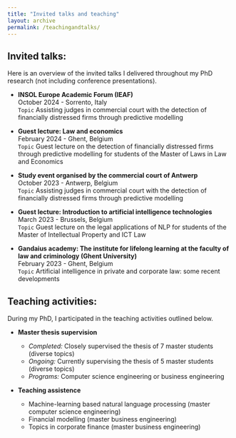 ```yaml
---
title: "Invited talks and teaching"
layout: archive
permalink: /teachingandtalks/
---
```


## Invited talks:
Here is an overview of the invited talks I delivered throughout my PhD research (not including conference presentations).

- **INSOL Europe Academic Forum (IEAF)**  
October 2024 - Sorrento, Italy  
`Topic` Assisting judges in commercial court with the detection of financially distressed firms through predictive modelling

- **Guest lecture: Law and economics**  
February 2024 - Ghent, Belgium  
`Topic` Guest lecture on the detection of financially distressed firms through predictive modelling for students of the Master of Laws in Law and Economics 

- **Study event organised by the commercial court of Antwerp**  
October 2023 - Antwerp, Belgium  
`Topic` Assisting judges in commercial court with the detection of financially distressed firms through predictive modelling

- **Guest lecture: Introduction to artificial intelligence technologies**  
March 2023 - Brussels, Belgium  
`Topic` Guest lecture on the legal applications of NLP for students of the Master of Intellectual Property and ICT Law

- **Gandaius academy: The institute for lifelong learning at the faculty of law and criminology (Ghent University)**  
February 2023 - Ghent, Belgium  
`Topic` Artificial intelligence in private and corporate law: some recent developments

## Teaching activities:
During my PhD, I participated in the teaching activities outlined below.

- **Master thesis supervision**
  - *Completed:* Closely supervised the thesis of 7 master students (diverse topics)  
  - *Ongoing:* Currently supervising the thesis of 5 master students (diverse topics)  
  - *Programs:* Computer science engineering or business engineering

- **Teaching assistence**
  - Machine-learning based natural language processing (master computer science engineering)    
  - Financial modelling (master business engineering)
  - Topics in corporate finance (master business engineering)
